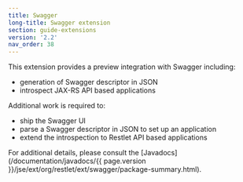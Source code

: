 ```yaml
---
title: Swagger
long-title: Swagger extension
section: guide-extensions
version: '2.2'
nav_order: 38
---
```

This extension provides a preview integration with Swagger including:

* generation of Swagger descriptor in JSON
* introspect JAX-RS API based applications

Additional work is required to:

* ship the Swagger UI
* parse a Swagger descriptor in JSON to set up an application
* extend the introspection to Restlet API based applications


For additional details, please consult the
[Javadocs](/documentation/javadocs/{{ page.version }}/jse/ext/org/restlet/ext/swagger/package-summary.html).
